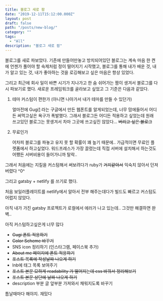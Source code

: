 ```yaml
---
title: 블로그 새로 팜
date: "2019-12-11T15:12:00.000Z"
layout: post
draft: false
path: "/posts/new-blog/"
category: ""
tags: 
  - "All"
description: "블로그 새로 팜"
---
```



블로그를 새로 파보았다. 기존에 만들어만놓고 방치되어있던 블로그는 계속 마음 한 켠에 언젠가 풀어야 할 숙제처럼 정이 떨어지기 시작했고, 블로그를 통해 내가 배운 것, 내가 알고 있는 것, 내가 좋아하는 것을 로깅해보고 싶은 마음은 항상 있었다.

그리고 최근에 회사 일이 바쁜 시기가 지나가고 한 숨 쉬어가는 짬이 생겨서 블로그를 다시 파보기로 했다. 새로운 프레임워크를 골라보고 싶었고 그 기준은 다음과 같았다.

1. 테마 커스텀이 편한가 (아니면 나아가서 내가 테마를 만들 수 있던가) 

    얼마전에 Gugi[1] 라는 구글에서 만든 웹폰트를 알게되었는데, 너무 맘에들어서 어디든 써먹고싶은 욕구가 폭발했다. 그래서 블로그든 어디든 적용하고 싶었는데 원래 쓰고있던 블로그는 못생겨서 차마 그곳에 쓰고싶진 않았다... ~~버리고 싶은 블로그~~ 

2. 무료인가

    어차피 블로그를 파놓고 유지 못 할 확률이 꽤 높기 때문에.. 가급적이면 무료인 플랫폼에서 하고싶었다. 워드프레스가 가장 끌렸는데 직접 서버에 설치해서 하는것도 어쨌든 서버비용이 들어가니까 탈락..

그래서 처음에는 지킬을 커스텀해서 써보려다가 ruby가  ~~거지같아서~~ 익숙치 않아서 던져버렸다 ^0^

그리고 gatsby + netlify 를 쓰기로 했다.

처음 보일러플레이트를 netlify에서 알아서 전부 해주는데다가 빌드도 빠르고 커스텀도 어렵지 않았다.

아직 내가 가진 gatsby 프로젝트가 로컬에서 에러가 나고 있는데.. 그것만 해결하면 완벽..

아직 커스텀하고싶은게 너무 많다

* ~~Gugi 폰트 적용하기~~
* ~~Color Scheme 바꾸기~~
* SNS icon 정리하기 (인스타그램, 페이스북 추가)
* ~~About me 페이지에 폰트 적용하기~~
* ~~포스트 목록에 작성날짜 나오게 하기~~
* lnb에 태그 목록 보여주기
* ~~포스트 본문 묘하게 readability 가 떨어지는데 css 바꿔서 정리해보기~~
* ~~포스트 본문 상단에 날짜 나오게 하기~~
* description 부분 글 앞부분 가져와서 채워지도록 바꾸기

틈날때마다 해야지. 재밌다


[1]: https://fonts.google.com/specimen/Gugi